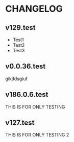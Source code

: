 # CHANGELOG

## v129.test
- Test1
- Test2
- Test3

## v0.0.36.test
gikjfdsgiuf

## v186.0.6.test
THIS IS FOR ONLY TESTING

## v127.test
THIS IS FOR ONLY TESTING 2
